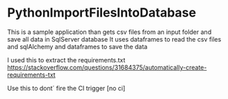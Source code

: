 # PythonImportFilesIntoDatabase

This is a sample application than gets csv files from an input folder and save all data in SqlServer database
It uses dataframes to read the csv files and sqlAlchemy and dataframes to save the data


I used this to extract the requirements.txt
https://stackoverflow.com/questions/31684375/automatically-create-requirements-txt

Use this to dont´ fire the CI trigger [no ci]
